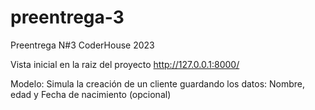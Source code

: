 # preentrega-3
Preentrega N#3
CoderHouse 2023

Vista inicial en la raiz del proyecto http://127.0.0.1:8000/

Modelo:
Simula la creación de un cliente guardando los datos: Nombre, edad y Fecha de nacimiento (opcional)